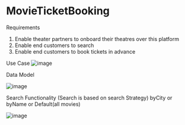 # MovieTicketBooking

Requirements

1. Enable theater partners to onboard their theatres over this platform 
2. Enable end customers to search
3. Enable end customers to book tickets in advance





Use Case
![image](https://github.com/user-attachments/assets/4b94c854-9b11-4959-9007-9420b2fa7ebb)



Data Model

![image](https://github.com/user-attachments/assets/330c81f0-68ef-4c00-9dcd-b02a97f59ea7)


Search Functionality (Search is based on search Strategy)
byCity or byName or Default(all movies)

![image](https://github.com/user-attachments/assets/4e7cfe30-e486-4bda-9e6d-befaa7b406d8)
